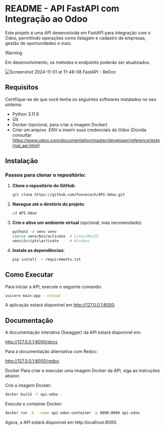 # README - API FastAPI com Integração ao Odoo

Este projeto é uma API desenvolvida em FastAPI para integração com o Odoo, permitindo operações como listagem e cadastro de empresas, gestão de oportunidades e mais.
>[!WARNING]
>Em desenvolvimento, os metodos e endpoints poderão ser atualizados.

![Screenshot 2024-11-01 at 11-48-08 FastAPI - ReDoc](https://github.com/user-attachments/assets/fba9ade1-f732-4ccb-9b19-de391a4d132d)

## Requisitos

Certifique-se de que você tenha os seguintes softwares instalados no seu sistema:
- Python 3.11.9
- Git
- Docker (opcional, para criar a imagem Docker)
- Criar um arquivo .ENV e inserir suas credenciais do Odoo (Dúvida consultar https://www.odoo.com/documentation/master/developer/reference/external_api.html)

## Instalação

### Passos para clonar o repositório:

1. **Clone o repositório do GitHub**:
    ```bash
    git clone https://github.com/Fonsecach/API-Odoo.git
    ```

2. **Navegue até o diretório do projeto**:
    ```bash
    cd API-Odoo
    ```

3. **Crie e ative um ambiente virtual** (opcional, mas recomendado):
    ```bash
    python3 -m venv venv
    source venv/bin/activate  # Linux/MacOS
    venv\Scripts\activate     # Windows
    ```

4. **Instale as dependências**:
    ```bash
    pip install -r requirements.txt
    ```

## Como Executar

Para iniciar a API, execute o seguinte comando:

```bash
uvicorn main:app --reload
```

A aplicação estará disponível em http://127.0.0.1:8000.

## Documentação

A documentação interativa (Swagger) da API estará disponível em:

http://127.0.0.1:8000/docs

Para a documentação alternativa com Redoc:

http://127.0.0.1:8000/redoc

Docker
Para criar e executar uma imagem Docker da API, siga as instruções abaixo:

Crie a imagem Docker:


```bash
docker build -t api-odoo .
```
Execute o container Docker:


```bash
docker run -d --name api-odoo-container -p 8000:8000 api-odoo
```
Agora, a API estará disponível em http:/localhost:8000.
